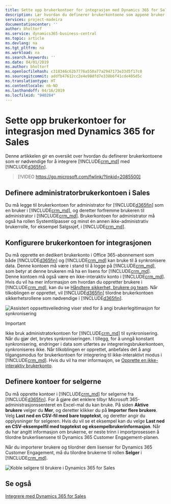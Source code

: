 ```yaml
---
title: Sette opp brukerkontoer for integrasjon med Dynamics 365 for Sales | Microsoft Docs
description: Lær hvordan du definerer brukerkontoene som appene bruker til å utveksle data, og som brukes til å få tilgang til og synkronisere data i appene.
services: project-madeira
documentationcenter: ''
author: bholtorf
ms.service: dynamics365-business-central
ms.topic: article
ms.devlang: na
ms.tgt_pltfrm: na
ms.workload: na
ms.search.keywords: ''
ms.date: 04/01/2019
ms.author: bholtorf
ms.openlocfilehash: c318346c62b7776a550a77a2947173e33d5f17c0
ms.sourcegitcommit: addfb47612cc2e4e98dfd7e338b6f41cde405d5c
ms.translationtype: HT
ms.contentlocale: nb-NO
ms.lasthandoff: 04/16/2019
ms.locfileid: "940284"
---
```

# <a name="setting-up-user-accounts-for-integrating-with-dynamics-365-for-sales"></a>Sette opp brukerkontoer for integrasjon med Dynamics 365 for Sales
Denne artikkelen gir en oversikt over hvordan du definerer brukerkontoene som er nødvendige for å integrere [!INCLUDE[crm_md](includes/crm_md.md)] med [!INCLUDE[d365fin](includes/d365fin_md.md)].  

> [!VIDEO https://go.microsoft.com/fwlink/?linkid=2085500]

## <a name="setting-up-the-admininstrator-user-account-in-sales"></a>Definere administratorbrukerkontoen i Sales
Du må legge til brukerkontoen for administrator for [!INCLUDE[d365fin](includes/d365fin_md.md)] som en bruker i [!INCLUDE[crm_md](includes/crm_md.md)], og deretter forfremme brukeren til administrator i [!INCLUDE[crm_md](includes/crm_md.md)]. Brukerkontoen for administrator må også ha rollen Systemtilpasser og minst én annen ikke-administrativ brukerrolle, for eksempel Salgssjef, i [!INCLUDE[crm_md](includes/crm_md.md)].

## <a name="setting-up-the-user-account-for-the-integration"></a>Konfigurere brukerkontoen for integrasjonen
Du må opprette en dedikert brukerkonto i Office 365-abonnement som både [!INCLUDE[d365fin](includes/d365fin_md.md)] og [!INCLUDE[crm_md](includes/crm_md.md)] kan bruke til å synkronisere data. Denne kontoen må være i stand til å logge på [!INCLUDE[crm_md](includes/crm_md.md)], som betyr at denne brukeren må ha en lisens for [!INCLUDE[crm_md](includes/crm_md.md)]. Denne kontoen må også være en ikke-interaktiv konto i [!INCLUDE[crm_md](includes/crm_md.md)]. Hvis du vil ha mer informasjon om hvordan du oppretter brukere i [!INCLUDE[crm_md](includes/crm_md.md)], kan du se [Håndtere sikkerhet, brukere og team](http://go.microsoft.com/fwlink/?LinkID=616518). Når tilkoblingen er opprettet, vil [!INCLUDE[d365fin](includes/d365fin_md.md)] tilordne brukerkontoen sikkerhetsrollene som nødvendige i [!INCLUDE[d365fin](includes/d365fin_md.md)].

![Assistert oppsettsveiledning viser sted for å angi brukerlegitimasjon for synkronisering](media/sync-user-setup.png "Veiviserside for assistert oppsett for visualisering viser sted for å angi brukerlegitimasjon for synkronisering")

> [!IMPORTANT]  
> Ikke bruk administratorkontoen for [!INCLUDE[crm_md](includes/crm_md.md)] til synkronisering. Når du gjør det, brytes synkroniseringen.
> I tillegg, for å unngå konstant synkronisering, endringer i data som utførtes av integreringsbrukerkontoen, synkroniseres ikke. <!--What changes would this account make?--> Når tilkoblingen er opprettet, anbefales det å angi tilgangsmodus for brukerkontoen for integrering til ikke-interaktivt modus i [!INCLUDE[crm_md](includes/crm_md.md)]. Hvis du vil ha mer informasjon, se [Opprette en ikke-interaktiv brukerkonto](https://docs.microsoft.com/en-us/dynamics365/customer-engagement/admin/create-users-assign-online-security-roles#create-a-non-interactive-user-account).

## <a name="setting-up-accounts-for-sales-people"></a>Definere kontoer for selgerne
Du må opprette kontoer i [!INCLUDE[crm_md](includes/crm_md.md)] for selgerne fra [!INCLUDE[d365fin](includes/d365fin_md.md)]. For å gjøre det enklere tilbyr Microsoft 365-administrasjonssenteret en Excel-mal du kan bruke. På siden **Aktive brukere** velger du **Mer**, og deretter klikker du på **Importer flere brukere**. Velg **Last ned en CSV-fil med bare topptekst**, og deretter angir du opplysninger for selgeren. Hvis du vil se et eksempel kan du velge **Last ned en CSV-eksempelfil med topptekst og eksempelbrukerinformasjon**. Når du har angitt informasjon om brukerne, er neste trinn i importprosessen å tilordne brukerlisensene til Dynamics 365 Customer Engagement-planen.  

Når du importerer brukere og tilordner dem lisenser for Dynamics 365 Customer Engagement, må du tilordne brukerne til rollen **Selger** i [!INCLUDE[crm_md](includes/crm_md.md)].

![Koble selgere til brukere i Dynamics 365 for Sales](media/couple-salespeople.png "Visualisering av kobling av selgerne til brukere i Dynamics 365 for Sales")

## <a name="see-also"></a>Se også  
[Integrere med Dynamics 365 for Sales](admin-prepare-dynamics-365-for-sales-for-integration.md)  
